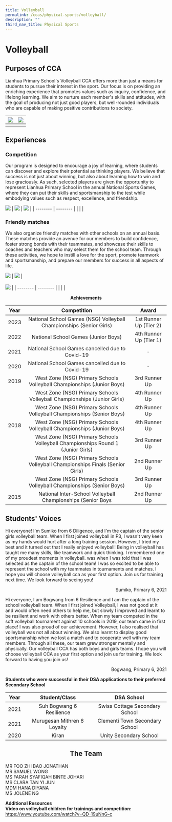 ```yaml
---
title: Volleyball
permalink: /ccas/physical-sports/volleyball/
description: ""
third_nav_title: Physical Sports
---
```

# **Volleyball**

## **Purposes of CCA**

Lianhua Primary School's Volleyball CCA offers more than just a means for students to pursue their interest in the sport. Our focus is on providing an enriching experience that promotes values such as inquiry, confidence, and lifelong learning. We aim to nurture each member's skills and attitudes, with the goal of producing not just good players, but well-rounded individuals who are capable of making positive contributions to society.

| ![](/images/CCAs/Volleyball/volleyball22_99.JPG) | ![](/images/CCAs/Volleyball/volleyball22_57.JPG) | 
| -------- | -------- | 
|   |   |

## **Experiences**

### Competition

Our program is designed to encourage a joy of learning, where students can discover and explore their potential as thinking players. We believe that success is not just about winning, but also about learning how to win and lose graciously. As such, selected players are given the opportunity to represent Lianhua Primary School in the annual National Sports Games, where they can put their skills and sportsmanship to the test while embodying values such as respect, excellence, and friendship.



![](/images/CCAs/Volleyball/volleyball23_26.JPG)
| ![](/images/CCAs/Volleyball/vb%2020photo.JPG) | ![](/images/CCAs/Volleyball/vb%203photo.JPG) | 
| -------- | -------- | 
|   |   |



### Friendly matches

We also organize friendly matches with other schools on an annual basis. These matches provide an avenue for our members to build confidence, foster strong bonds with their teammates, and showcase their skills to coaches and teachers who may select them for the school team. Through these activities, we hope to instill a love for the sport, promote teamwork and sportsmanship, and prepare our members for success in all aspects of life.

![](/images/CCAs/Volleyball/vb%202photo.JPG)
| ![](/images/CCAs/Volleyball/volleyball23_22.JPG) | <br><br>![](/images/CCAs/Volleyball/volleyball23_5.JPG) | 
| -------- | -------- | 
|   |   |


**<center>Achievements</center>**

| Year |                Competition               |     Award     |
|:----:|:-------------------:|:-------------:|
| 2023 |                 National School Games (NSG) Volleyball Championships (Senior Girls)                 |       1st Runner Up (Tier 2)        |
| 2022 |                 National School Games (Junior Boys)                 |       4th Runner Up (Tier 1)       |
| 2021 |                 National School Games cancelled due to Covid-19                 |       -       |
| 2020 |                 National School Games cancelled due to Covid-19                 |       -       |
| 2019 |      West Zone (NSG) Primary Schools Volleyball Championships (Junior Boys)     | 3rd Runner Up |
|      |     West Zone (NSG) Primary Schools Volleyball Championships (Junior Girls)     | 4th Runner Up |
|      |      West Zone (NSG) Primary Schools Volleyball Championships (Senior Boys)     | 4th Runner Up |
| 2018 |      West Zone (NSG) Primary Schools Volleyball Championships (Junior Boys)     | 4th Runner Up |
|      | West Zone (NSG) Primary Schools Volleyball Championships Round 1 (Junior Girls) | 3rd Runner Up |
|      |  West Zone (NSG) Primary Schools Volleyball Championships Finals (Senior Girls) | 2nd Runner Up |
|      |      West Zone (NSG) Primary Schools Volleyball Championships (Senior Boys)     | 3rd Runner Up |
| 2015 |           National Inter-School Volleyball Championships (Senior Boys           | 2nd Runner Up |


## **Students' Voices**

Hi everyone! I'm Sumiko from 6 Diligence, and I'm the captain of the senior girls volleyball team. When I first joined volleyball in P3, I wasn't very keen as my hands would hurt after a long training session. However, I tried my best and it turned out that I really enjoyed volleyball! Being in volleyball has taught me many skills, like teamwork and quick thinking. I remembered one of my proudest moments in volleyball. was when I was told that I was selected as the captain of the school team! I was so excited to be able to represent the school with my teammates in tournaments and matches. I hope you will choose volleyball cca as your first option. Join us for training next time. We look forward to seeing you!

<p style="text-align: right"> Sumiko, Primary 6, 2021<br></p>
  
Hi everyone, I am Bogwang from 6 Resilience and I am the captain of the school volleyball team. When I first joined Volleyball, I was not good at it and would often need others to help me, but slowly I improved and learnt to be resilient and work with others better. When my team competed in the soft volleyball tournament against 10 schools in 2019, our team came in first place! I was also proud of our achievement. However, I also realised that volleyball was not all about winning. We also learnt to display good sportsmanship when we lost a match and to cooperate well with my team members. Through all these, our team grew stronger mentally and physically. Our volleyball CCA has both boys and girls teams. I hope you will choose volleyball CCA as your first option and join us for training. We look forward to having you join us!

<p style="text-align: right"> Bogwang, Primary 6, 2021<br></p>

**Students who were successful in their DSA applications to their preferred Secondary School**

| Year |        Student/Class        |           DSA School           |
|:----:|:---------------------------:|:------------------------------:|
| 2021 |   Suh Bogwang 6 Resilience  | Swiss Cottage Secondary School |
| 2021 | Murugesan Mithren 6 Loyalty | Clementi Town Secondary School |
| 2020 |            Kiran            |     Unity Secondary School     |

## <center>The Team</center>

MR FOO ZHI BAO JONATHAN<br>
MR SAMUEL WONG<br>
MS FARAH SYAFIQAH BINTE JOHARI <br>
MS CLARA TAN YI JUN <br>
MDM HANA DIYANA<br>
MS JOLENE NG


**Additional Resources**   
**Video on volleyball children for trainings and competition:**   
<a href="https://www.youtube.com/watch?v=QD-19uNnG-c" target="_blank">https://www.youtube.com/watch?v=QD-19uNnG-c</a>